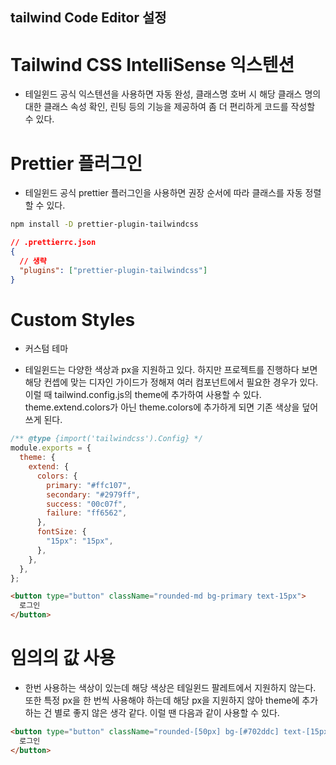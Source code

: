 ## tailwind Code Editor 설정

# Tailwind CSS IntelliSense 익스텐션

- 테일윈드 공식 익스텐션을 사용하면 자동 완성, 클래스명 호버 시 해당 클래스 명의 대한 클래스 속성 확인, 린팅 등의 기능을 제공하여 좀 더 편리하게 코드를 작성할 수 있다.

# Prettier 플러그인

- 테일윈드 공식 prettier 플러그인을 사용하면 권장 순서에 따라 클래스를 자동 정렬할 수 있다.

```sh
npm install -D prettier-plugin-tailwindcss
```

```json
// .prettierrc.json
{
  // 생략
  "plugins": ["prettier-plugin-tailwindcss"]
}
```

# Custom Styles

- 커스텀 테마

- 테일윈드는 다양한 색상과 px을 지원하고 있다. 하지만 프로젝트를 진행하다 보면 해당 컨셉에 맞는 디자인 가이드가 정해져 여러 컴포넌트에서 필요한 경우가 있다. 이럴 때 tailwind.config.js의 theme에 추가하여 사용할 수 있다. theme.extend.colors가 아닌 theme.colors에 추가하게 되면 기존 색상을 덮어쓰게 된다.

```js
/** @type {import('tailwindcss').Config} */
module.exports = {
  theme: {
    extend: {
      colors: {
        primary: "#ffc107",
        secondary: "#2979ff",
        success: "00c07f",
        failure: "ff6562",
      },
      fontSize: {
        "15px": "15px",
      },
    },
  },
};
```

```html
<button type="button" className="rounded-md bg-primary text-15px">
  로그인
</button>
```

# 임의의 값 사용

- 한번 사용하는 색상이 있는데 해당 색상은 테일윈드 팔레트에서 지원하지 않는다. 또한 특정 px을 한 번씩 사용해야 하는데 해당 px을 지원하지 않아 theme에 추가하는 건 별로 좋지 않은 생각 같다. 이럴 땐 다음과 같이 사용할 수 있다.

```html
<button type="button" className="rounded-[50px] bg-[#702ddc] text-[15px]">
  로그인
</button>
```
